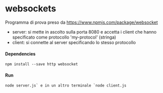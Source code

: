 # websockets
Programma di prova preso da https://www.npmjs.com/package/websocket

 - server: si mette in ascolto sulla porta 8080 e accetta i client che hanno specificato come protocollo 'my-protocol' (stringa)
 - client: si connette al server specificando lo stesso protocollo

#### Dependencies
	npm install --save http websocket

#### Run
	node server.js` e in un altro terminale `node client.js


